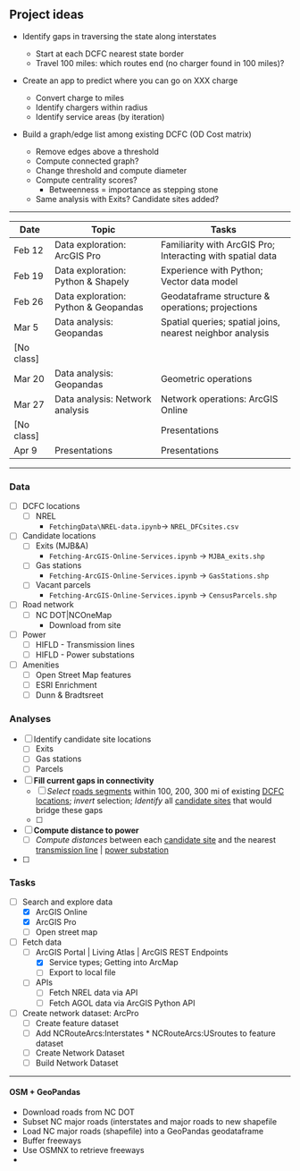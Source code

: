 

## Project ideas

* Identify gaps in traversing the state along interstates

  * Start at each DCFC nearest state border
  * Travel 100 miles: which routes end (no charger found in 100 miles)?

* Create an app to predict where you can go on XXX charge

  * Convert charge to miles
  * Identify chargers within radius
  * Identify service areas (by iteration)

* Build a graph/edge list among existing DCFC (OD Cost matrix)

  * Remove edges above a threshold 
  * Compute connected graph? 
  * Change threshold and compute diameter
  * Compute centrality scores? 
    * Betweenness = importance as stepping stone
  * Same analysis with Exits? Candidate sites added?

---

| Date       | Topic                                | Tasks                                                      |
| ---------- | ------------------------------------ | ---------------------------------------------------------- |
| Feb 12     | Data exploration: ArcGIS Pro         | Familiarity with ArcGIS Pro; Interacting with spatial data |
| Feb 19     | Data exploration: Python & Shapely   | Experience with Python; Vector data model                  |
| Feb 26     | Data exploration: Python & Geopandas | Geodataframe structure & operations; projections           |
| Mar 5      | Data analysis: Geopandas             | Spatial queries; spatial joins, nearest neighbor analysis  |
| [No class] |                                      |                                                            |
| Mar 20     | Data analysis: Geopandas             | Geometric operations                                       |
| Mar 27     | Data analysis: Network analysis      | Network operations: ArcGIS Online                          |
| [No class] |                                      | Presentations                                              |
| Apr 9      | Presentations                        | Presentations                                              |

---

### Data

- [ ] DCFC locations
  - [ ] NREL
    * `FetchingData\NREL-data.ipynb`→ `NREL_DFCsites.csv`
- [ ] Candidate locations
  - [ ] Exits (MJB&A)
    * `Fetching-ArcGIS-Online-Services.ipynb` → `MJBA_exits.shp`
  - [ ] Gas stations
    * `Fetching-ArcGIS-Online-Services.ipynb` → `GasStations.shp`
  - [ ] Vacant parcels
    * `Fetching-ArcGIS-Online-Services.ipynb` → `CensusParcels.shp`
- [ ] Road network
  - [ ] NC DOT|NCOneMap
    * Download from site
- [ ] Power
  - [ ] HIFLD - Transmission lines
  - [ ] HIFLD - Power substations
- [ ] Amenities
  - [ ] Open Street Map features
  - [ ] ESRI Enrichment
  - [ ] Dunn & Bradtsreet

### Analyses

- [ ] Identify candidate site locations
  - [ ] Exits 
  - [ ] Gas stations
  - [ ] Parcels
- [ ] **Fill current gaps in connectivity**
  - [ ] *Select* <u>roads segments</u> within 100, 200, 300 mi of existing <u>DCFC locations</u>; *invert* selection;
    *Identify* all <u>candidate sites</u> that would bridge these gaps
  - [ ] 
- [ ] **Compute distance to power**
  - [ ] *Compute distances* between each <u>candidate site</u> and the nearest <u>transmission line</u> | <u>power substation</u>
- [ ] 

### Tasks

* [ ] Search and explore data
  * [x] ArcGIS Online
  * [x] ArcGIS Pro
  * [ ] Open street map
* [ ] Fetch data
  * [ ] ArcGIS Portal | Living Atlas | ArcGIS REST Endpoints
    * [x] Service types; Getting into ArcMap
    * [ ] Export to local file
  * [ ] APIs
    * [ ] Fetch NREL data via API
    * [ ] Fetch AGOL data via ArcGIS Python API
* [ ] Create network dataset: ArcPro
  * [ ] Create feature dataset
  * [ ] Add NCRouteArcs:Interstates * NCRouteArcs:USroutes to feature dataset
  * [ ] Create Network Dataset
  * [ ] Build Network Dataset

---

#### OSM + GeoPandas

* Download roads from NC DOT
* Subset NC major roads (interstates and major roads to new shapefile
* Load NC major roads (shapefile) into a GeoPandas geodataframe
* Buffer freeways 
* Use OSMNX to retrieve freeways
* 